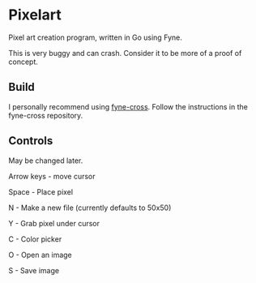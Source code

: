 # Pixelart
Pixel art creation program, written in Go using Fyne.

This is very buggy and can crash. Consider it to be more of a proof of concept.

## Build
I personally recommend using [fyne-cross](https://github.com/fyne-io/fyne-cross). Follow the instructions in the fyne-cross repository.

## Controls
May be changed later.

Arrow keys - move cursor

Space - Place pixel

N - Make a new file (currently defaults to 50x50)

Y - Grab pixel under cursor

C - Color picker

O - Open an image

S - Save image
